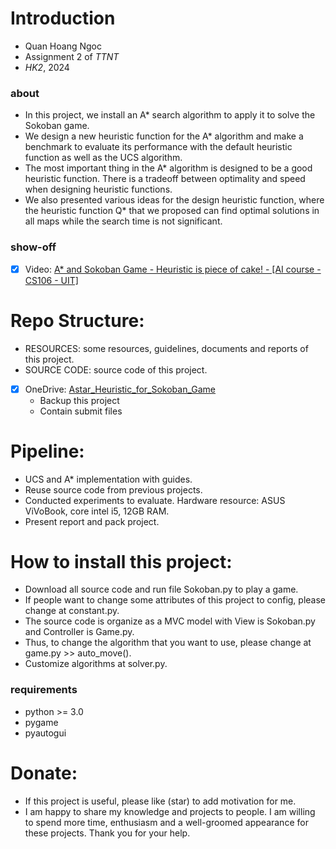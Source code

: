 # Introduction
- Quan Hoang Ngoc
- Assignment 2 of _TTNT_  
- _HK2_, 2024
  
### about 
- In this project, we install an A* search algorithm to apply it to solve the Sokoban game.
- We design a new heuristic function for the A* algorithm and make a benchmark to evaluate its performance with the default heuristic function as well as the UCS algorithm. 
- The most important thing in the A* algorithm is designed to be a good heuristic function. There is a tradeoff between optimality and speed when designing heuristic functions.
- We also presented various ideas for the design heuristic function, where the heuristic function Q* that we proposed can find optimal solutions in all maps while the search time is not significant.

### show-off 
- [x] Video: [A* and Sokoban Game - Heuristic is piece of cake! - [AI course - CS106 - UIT]](https://youtu.be/wp_hpPnzQHg?feature=shared)

# Repo Structure:  
- RESOURCES: some resources, guidelines, documents and reports of this project.
- SOURCE CODE: source code of this project.
- [x] OneDrive: [Astar_Heuristic_for_Sokoban_Game](https://uithcm-my.sharepoint.com/:f:/g/personal/22521178_ms_uit_edu_vn/EtPMjp9oBZJOs-FB7S_2BhYBKIJ0Dz2M3XlWftQCxivsCA?e=rn6OCR)
  - Backup this project
  - Contain submit files   

# Pipeline: 
- UCS and A* implementation with guides. 
- Reuse source code from previous projects.
- Conducted experiments to evaluate. Hardware resource: ASUS ViVoBook, core intel i5, 12GB RAM.
- Present report and pack project. 

# How to install this project: 
- Download all source code and run file Sokoban.py to play a game. 
- If people want to change some attributes of this project to config, please change at constant.py. 
- The source code is organize as a MVC model with View is Sokoban.py and Controller is Game.py. 
- Thus, to change the algorithm that you want to use, please change at game.py >> auto_move(). 
- Customize algorithms at solver.py.
### requirements
- python >= 3.0
- pygame
- pyautogui

# Donate: 
- If this project is useful, please like (star) to add motivation for me. 
- I am happy to share my knowledge and projects to people. I am willing to spend more time, enthusiasm and a well-groomed appearance for these projects. Thank you for your help. 

